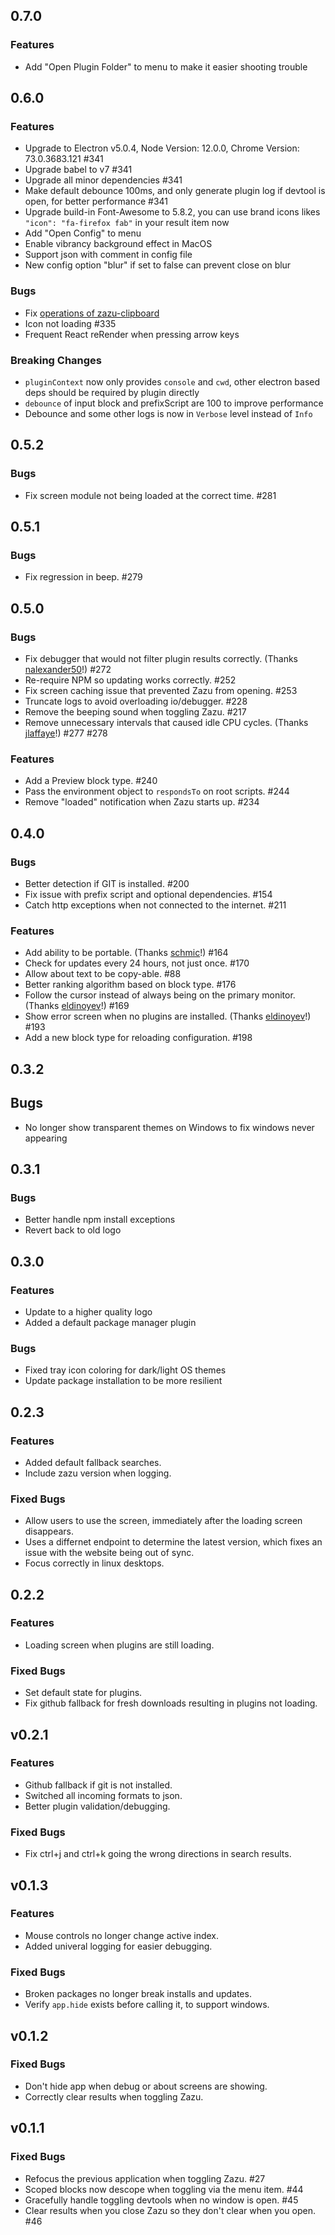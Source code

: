 ## 0.7.0

### Features

- Add "Open Plugin Folder" to menu to make it easier shooting trouble

## 0.6.0

### Features

- Upgrade to Electron v5.0.4, Node Version: 12.0.0, Chrome Version: 73.0.3683.121 #341
- Upgrade babel to v7 #341
- Upgrade all minor dependencies #341
- Make default debounce 100ms, and only generate plugin log if devtool is open, for better performance #341
- Upgrade build-in Font-Awesome to 5.8.2, you can use brand icons likes `"icon": "fa-firefox fab"` in your result item now
- Add "Open Config" to menu
- Enable vibrancy background effect in MacOS
- Support json with comment in config file
- New config option "blur" if set to false can prevent close on blur

### Bugs

- Fix [operations of zazu-clipboard](https://github.com/tinytacoteam/zazu-clipboard/issues/18)
- Icon not loading #335
- Frequent React reRender when pressing arrow keys

### Breaking Changes

- `pluginContext` now only provides `console` and `cwd`, other electron based deps should be required by plugin directly
- `debounce` of input block and prefixScript are 100 to improve performance
- Debounce and some other logs is now in `Verbose` level instead of `Info`

## 0.5.2

### Bugs

- Fix screen module not being loaded at the correct time. #281

## 0.5.1

### Bugs

- Fix regression in beep. #279

## 0.5.0

### Bugs

- Fix debugger that would not filter plugin results correctly. (Thanks
  [nalexander50][nalexander50]!) #272
- Re-require NPM so updating works correctly. #252
- Fix screen caching issue that prevented Zazu from opening. #253
- Truncate logs to avoid overloading io/debugger. #228
- Remove the beeping sound when toggling Zazu. #217
- Remove unnecessary intervals that caused idle CPU cycles. (Thanks
  [jlaffaye][jlaffaye]!) #277 #278

### Features

- Add a Preview block type. #240
- Pass the environment object to `respondsTo` on root scripts. #244
- Remove "loaded" notification when Zazu starts up. #234

## 0.4.0

### Bugs

- Better detection if GIT is installed. #200
- Fix issue with prefix script and optional dependencies. #154
- Catch http exceptions when not connected to the internet. #211

### Features

- Add ability to be portable. (Thanks [schmic][schmic]!) #164
- Check for updates every 24 hours, not just once. #170
- Allow about text to be copy-able. #88
- Better ranking algorithm based on block type. #176
- Follow the cursor instead of always being on the primary monitor. (Thanks
  [eldinoyev][eldinoyev]!) #169
- Show error screen when no plugins are installed. (Thanks
  [eldinoyev][eldinoyev]!) #193
- Add a new block type for reloading configuration. #198

## 0.3.2

## Bugs

- No longer show transparent themes on Windows to fix windows never appearing

## 0.3.1

### Bugs

- Better handle npm install exceptions
- Revert back to old logo

## 0.3.0

### Features

- Update to a higher quality logo
- Added a default package manager plugin

### Bugs

- Fixed tray icon coloring for dark/light OS themes
- Update package installation to be more resilient

## 0.2.3

### Features

- Added default fallback searches.
- Include zazu version when logging.

### Fixed Bugs

- Allow users to use the screen, immediately after the loading screen
  disappears.
- Uses a differnet endpoint to determine the latest version, which fixes an
  issue with the website being out of sync.
- Focus correctly in linux desktops.

## 0.2.2

### Features

- Loading screen when plugins are still loading.

### Fixed Bugs

- Set default state for plugins.
- Fix github fallback for fresh downloads resulting in plugins not loading.

## v0.2.1

### Features

- Github fallback if git is not installed.
- Switched all incoming formats to json.
- Better plugin validation/debugging.

### Fixed Bugs

- Fix ctrl+j and ctrl+k going the wrong directions in search results.

## v0.1.3

### Features

- Mouse controls no longer change active index.
- Added univeral logging for easier debugging.

### Fixed Bugs

- Broken packages no longer break installs and updates.
- Verify `app.hide` exists before calling it, to support windows.

## v0.1.2

### Fixed Bugs

- Don't hide app when debug or about screens are showing.
- Correctly clear results when toggling Zazu.

## v0.1.1

### Fixed Bugs

- Refocus the previous application when toggling Zazu. #27
- Scoped blocks now descope when toggling via the menu item. #44
- Gracefully handle toggling devtools when no window is open. #45
- Clear results when you close Zazu so they don't clear when you open. #46

[schmic]: https://github.com/schmic
[eldinoyev]: https://github.com/eldinoyev
[nalexander50]: https://github.com/nalexander50
[jlaffaye]: https://github.com/jlaffaye

